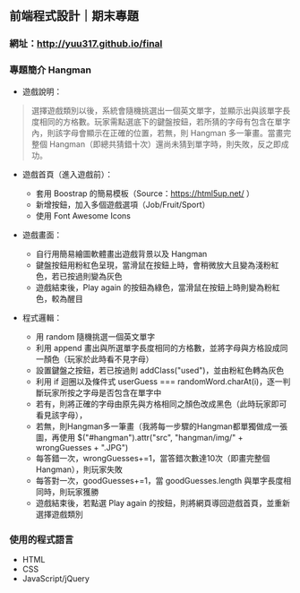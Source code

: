 ## 前端程式設計｜期末專題
### 網址：http://yuu317.github.io/final
### 專題簡介 Hangman

* 遊戲說明：
> 選擇遊戲類別以後，系統會隨機挑選出一個英文單字，並顯示出與該單字長度相同的方格數。玩家需點選底下的鍵盤按鈕，若所猜的字母有包含在單字內，則該字母會顯示在正確的位置，若無，則 Hangman 多一筆畫。當畫完整個 Hangman（即總共猜錯十次）還尚未猜到單字時，則失敗，反之即成功。
* 遊戲首頁（進入遊戲前）：
  * 套用 Boostrap 的簡易模板（Source：https://html5up.net/ ）
  * 新增按鈕，加入多個遊戲選項（Job/Fruit/Sport）
  * 使用 Font Awesome Icons
  
* 遊戲畫面：
  * 自行用簡易繪圖軟體畫出遊戲背景以及 Hangman
  * 鍵盤按鈕用粉紅色呈現，當滑鼠在按鈕上時，會稍微放大且變為淺粉紅色，若已按過則變為灰色
  * 遊戲結束後，Play again 的按鈕為綠色，當滑鼠在按鈕上時則變為粉紅色，較為醒目
  
* 程式邏輯：
  * 用 random 隨機挑選一個英文單字
  * 利用 append 畫出與所選單字長度相同的方格數，並將字母與方格設成同一顏色（玩家於此時看不見字母）
  * 設置鍵盤之按鈕，若已按過則 addClass("used")，並由粉紅色轉為灰色
  * 利用 if 迴圈以及條件式 userGuess === randomWord.charAt(i)，逐一判斷玩家所按之字母是否包含在單字中
  * 若有，則將正確的字母由原先與方格相同之顏色改成黑色（此時玩家即可看見該字母），
  * 若無，則Hangman多一筆畫（我將每一步驟的Hangman都單獨做成一張圖，再使用 $("#hangman").attr("src", "hangman/img/" + wrongGuesses + ".JPG")
  * 每答錯一次，wrongGuesses+=1，當答錯次數達10次（即畫完整個 Hangman），則玩家失敗
  * 每答對一次，goodGuesses+=1，當 goodGuesses.length 與單字長度相同時，則玩家獲勝
  * 遊戲結束後，若點選 Play again 的按鈕，則將網頁導回遊戲首頁，並重新選擇遊戲類別
  
### 使用的程式語言
* HTML
* CSS
* JavaScript/jQuery

